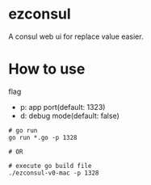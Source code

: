 # ezconsul
A consul web ui for replace value easier.

# How to use
flag
- p: app port(default: 1323)
- d: debug mode(default: false)

```
# go run
go run *.go -p 1328

# OR

# execute go build file
./ezconsul-v0-mac -p 1328
```